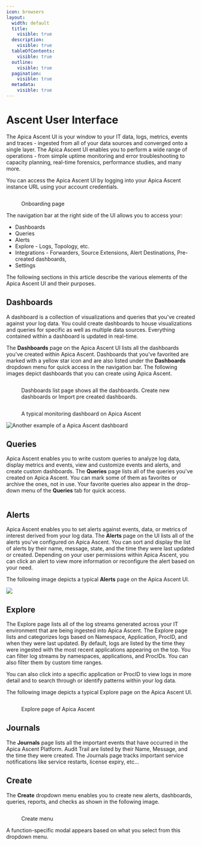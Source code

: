 ```yaml
---
icon: browsers
layout:
  width: default
  title:
    visible: true
  description:
    visible: true
  tableOfContents:
    visible: true
  outline:
    visible: true
  pagination:
    visible: true
  metadata:
    visible: true
---
```


# Ascent User Interface

The Apica Ascent UI is your window to your IT data, logs, metrics, events and traces - ingested from all of your data sources and converged onto a single layer. The Apica Ascent UI enables you to perform a wide range of operations - from simple uptime monitoring and error troubleshooting to capacity planning, real-time forensics, performance studies, and many more.

You can access the Apica Ascent UI by logging into your Apica Ascent instance URL using your account credentials.

<figure><img src="../.gitbook/assets/screencapture-datafabric-demo-apica-io-onboarding-2025-07-26-12_58_08 (1).png" alt=""><figcaption><p>Onboarding page</p></figcaption></figure>

The navigation bar at the right side of the UI allows you to access your:

* Dashboards
* Queries
* Alerts
* Explore - Logs, Topology, etc.&#x20;
* Integrations - Forwarders, Source Extensions, Alert Destinations, Pre-created dashboards,&#x20;
* Settings

The following sections in this article describe the various elements of the Apica Ascent UI and their purposes.

## Dashboards

A dashboard is a collection of visualizations and queries that you've created against your log data. You could create dashboards to house visualizations and queries for specific as well as multiple data sources. Everything contained within a dashboard is updated in real-time.

The **Dashboards** page on the Apica Ascent UI lists all the dashboards you've created within Apica Ascent. Dashboards that you've favorited are marked with a yellow star icon and are also listed under the **Dashboards** dropdown menu for quick access in the navigation bar. The following images depict dashboards that you can create using Apica Ascent.

<figure><img src="../.gitbook/assets/image (1) (10).png" alt=""><figcaption><p>Dashboards list page shows all the dashboards. Create new dashboards or Import pre created dashboards. </p></figcaption></figure>

<figure><img src="../.gitbook/assets/screencapture-datafabric-demo-apica-io-dashboard-ascent-monitoring-2025-07-26-12_02_24.png" alt=""><figcaption><p>A typical monitoring dashboard on Apica Ascent</p></figcaption></figure>

![Another example of a Apica Ascent dashboard](../.gitbook/assets/aws-cloudtrail.png)

## **Queries**

Apica Ascent enables you to write custom queries to analyze log data, display metrics and events, view and customize events and alerts, and create custom dashboards. The **Queries** page lists all of the queries you've created on Apica Ascent. You can mark some of them as favorites or archive the ones, not in use. Your favorite queries also appear in the drop-down menu of the **Queries** tab for quick access.

<figure><img src="../.gitbook/assets/image (2) (10).png" alt=""><figcaption></figcaption></figure>

## **Alerts**

Apica Ascent enables you to set alerts against events, data, or metrics of interest derived from your log data. The **Alerts** page on the UI lists all of the alerts you've configured on Apica Ascent. You can sort and display the list of alerts by their name, message, state, and the time they were last updated or created. Depending on your user permissions within Apica Ascent, you can click an alert to view more information or reconfigure the alert based on your need.

The following image depicts a typical **Alerts** page on the Apica Ascent UI.

![](../.gitbook/assets/alerts-list.png)

## Explore

The Explore page lists all of the log streams generated across your IT environment that are being ingested into Apica Ascent. The Explore page lists and categorizes logs based on Namespace, Application, ProcID, and when they were last updated. By default, logs are listed by the time they were ingested with the most recent applications appearing on the top. You can filter log streams by namespaces, applications, and ProcIDs. You can also filter them by custom time ranges.

You can also click into a specific application or ProcID to view logs in more detail and to search through or identify patterns within your log data.

The following image depicts a typical Explore page on the Apica Ascent UI.

<figure><img src="../.gitbook/assets/screencapture-datafabric-demo-apica-io-explore-2025-07-26-12_46_13 (3).png" alt=""><figcaption><p>Explore page of Apica Ascent</p></figcaption></figure>

## Journals

The **Journals** page lists all the important events that have occurred in the Apica Ascent Platform. Audit Trail are listed by their Name, Message, and the time they were created. The Journals page tracks important service notifications like service restarts, license expiry, etc...

## Create

The **Create** dropdown menu enables you to create new alerts, dashboards, queries, reports, and checks as shown in the following image.

<figure><img src="../.gitbook/assets/image (325).png" alt=""><figcaption><p>Create menu</p></figcaption></figure>

A function-specific modal appears based on what you select from this dropdown menu.
